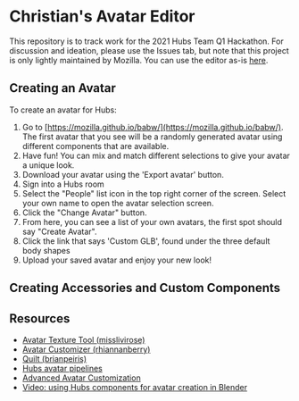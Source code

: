 # Christian's Avatar Editor

This repository is to track work for the 2021 Hubs Team Q1 Hackathon. For discussion and ideation, please use the Issues tab, but note that this project is only lightly maintained by Mozilla. You can use the editor as-is [here](https://mozilla.github.io/babw/).

## Creating an Avatar
To create an avatar for Hubs: 
1. Go to [https://mozilla.github.io/babw/](https://mozilla.github.io/babw/). The first avatar that you see will be a randomly generated avatar using different components that are available. 
2. Have fun! You can mix and match different selections to give your avatar a unique look. 
3. Download your avatar using the 'Export avatar' button. 
4. Sign into a Hubs room
5. Select the "People" list icon in the top right corner of the screen. Select your own name to open the avatar selection screen.
6. Click the "Change Avatar" button.
7. From here, you can see a list of your own avatars, the first spot should say "Create Avatar".
8. Click the link that says 'Custom GLB', found under the three default body shapes
9. Upload your saved avatar and enjoy your new look! 

## Creating Accessories and Custom Components

## Resources
- [Avatar Texture Tool (misslivirose)](https://github.com/misslivirose/avatar-texture-tool)
- [Avatar Customizer (rhiannanberry)](https://github.com/rhiannanberry/Avatar-Customizer)
- [Quilt (brianpeiris)](https://github.com/brianpeiris/quilt)
- [Hubs avatar pipelines](github.com/mozillareality/hubs-avatar-pipelines/)
- [Advanced Avatar Customization](https://hubs.mozilla.com/docs/creators-advanced-avatar-customization.html) 
- [Video: using Hubs components for avatar creation in Blender](https://www.youtube.com/watch?v=qBvZhh6KVcg) 
